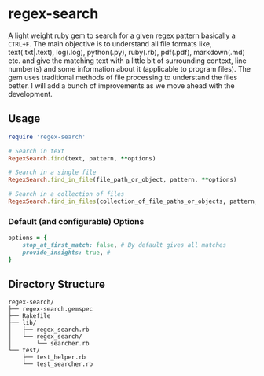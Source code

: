 # regex-search
A light weight ruby gem to search for a given regex pattern basically a `CTRL+F`. The main objective is to understand all file formats like, text(.txt|.text), log(.log), python(.py), ruby(.rb), pdf(.pdf), markdown(.md) etc. and give the matching text with a little bit of surrounding context, line number(s) and some information about it (applicable to program files). The gem uses traditional methods of file processing to understand the files better. I will add a bunch of improvements as we move ahead with the development.

## Usage

```ruby
require 'regex-search'

# Search in text
RegexSearch.find(text, pattern, **options)

# Search in a single file
RegexSearch.find_in_file(file_path_or_object, pattern, **options)

# Search in a collection of files
RegexSearch.find_in_files(collection_of_file_paths_or_objects, pattern, **options)
```

### Default (and configurable) Options

```ruby
options = {
    stop_at_first_match: false, # By default gives all matches 
    provide_insights: true, #                    
}
```

## Directory Structure
```
regex-search/
├── regex-search.gemspec
├── Rakefile
├── lib/
│   ├── regex_search.rb
│   └── regex_search/
│       └── searcher.rb
└── test/
    ├── test_helper.rb
    └── test_searcher.rb
```
